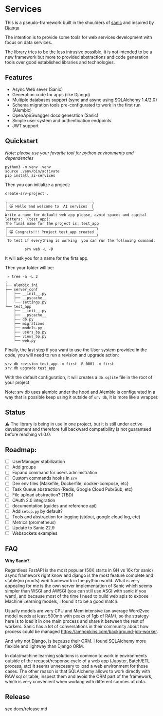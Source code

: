 # Services

This is a pseudo-framework built in the shoulders of [sanic](sanic.dev/) and inspired by [Django](https://www.djangoproject.com/)

The intention is to provide some tools for web services development with focus on data services. 

The library tries to be the less intrusive possible, it is not intended to be a new framework but more to provided abstractions and code generation tools over 
good established libraries and technologies. 

## Features

- Async Web sever (Sanic)
- Generation code for apps (like Django)
- Multiple databases support (sync and async using SQLAlchemy 1.4/2.0)
- Schema migration tools pre-configurated to work in the first run (Alembic)
- OpenApi/Swagger docs generation (Sanic)
- Simple user system and authentication endpoints
- JWT support


## Quickstart

*Note: please use your favorite tool for python environments and dependencies*

```
python3 -m venv .venv
source .venv/bin/activate
pip install ai-services
```

Then you can initialize a project:

```
create-srv-project .

╭───────────────────────────────────────╮
│ 😸 Hello and welcome to  AI services  │
╰───────────────────────────────────────╯
Write a name for default web app please, avoid spaces and capital letters:  (test_app):
The final name for the project is: test_app
╭─────────────────────────────────────────╮
│ 😸 Congrats!!! Project test_app created │
╰─────────────────────────────────────────╯
 To test if everything is working  you can run the following command:

         srv web -L -D
```

It will ask you for a name for the firts app. 

Then your folder will be:

```
 » tree -a -L 2
.
├── alembic.ini
├── server_conf
│   ├── __init__.py
│   ├── __pycache__
│   └── settings.py
└── test_app
    ├── __init__.py
    ├── __pycache__
    ├── db.py
    ├── migrations
    ├── models.py
    ├── users_bp.py
    ├── views_bp.py
    └── web.py
```

Finally, the last step if you want to use the User system provided in the code, you will need to run a revision and upgrade action:

```
srv db revision test_app -m first -R 0001 -m first
srv db upgrade test_app
```

With the default configuration, it will creates a `db.sqlite` file in the root of your project.

Note: srv db uses alembic under the hood and Alembic is configurated in a way that is possible keep using it outside of `srv db`, it is more like a wrapper. 

## Status

:warning: The library is being in use in one project, but it is still under active development and therefore full backward compatibility is not guaranteed before reaching v1.0.0.


## Roadmap:

- [ ] UserManager stabilization
- [ ] Add groups 
- [ ] Expand command for users administration
- [ ] Custom commands hooks in `srv` 
- [ ] Dev env files {Makefile, Dockerfile, docker-compose, etc}
- [ ] Task Queue abstraction {Redis, Google Cloud Pub/Sub, etc}
- [ ] File upload abstraction? (TBD)
- [ ] OAuth 2.0 integration
- [ ] documentation (guides and reference api)
- [ ] Add `setup.py` by default?
- [ ] Tools and abstraction for logging (stdout, google cloud log, etc)
- [ ] Metrics (prometheus)
- [ ] Update to Sanic 22.9
- [ ] Websockets examples

## FAQ

**Why Sanic?**

Regardless FastAPI is the most popular (50K starts in GH vs 16k for sanic) async framework right know and django is the most feature complete and stable(no proofs) web framework in the python world. What is very appealing for me is the own server implementation of Sanic which seems simpler than WSGI and AWSGI (you can still use ASGI with sanic if you want), and because most of the time I need to build web apis to expose Machine Learning models, I found it to be a good match. 

Usually models are very CPU and Mem intensive (an average Word2vec model needs at least 500mb with peaks of 1gb of RAM), so the strategy here is to load it in one main process and share it between the rest of workers. Sanic has a lot of conversations in their community about how process could be managed https://amhopkins.com/background-job-worker. 

And why not Django, is because their ORM. I found SQLAlchemy more flexible and lightway than Django ORM. 

In data/machine learning solutions is common to work in environments outside of the request/response cycle of a web app (Jupyter, Batch/ETL process, etc) it seems unnecesary to load a web environment for those cases. The other reason is that SQLAlchemy allows to work directly with RAW sql or table, inspect them and avoid the ORM part of the framework, which is very convenient when working with different sources of data. 


## Release

see docs/release.md


